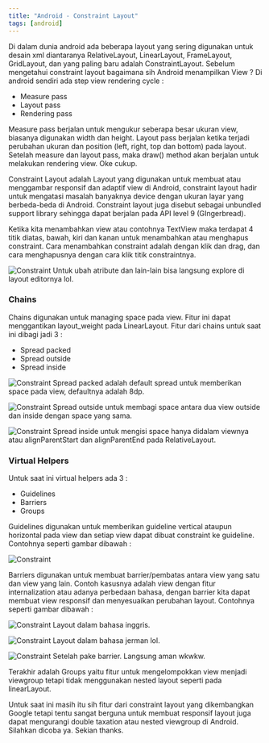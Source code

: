 ```yaml
---
title: "Android - Constraint Layout"
tags: [android]
---
```


Di dalam dunia android ada beberapa layout yang sering digunakan untuk desain xml diantaranya RelativeLayout, LinearLayout, FrameLayout, GridLayout, dan yang paling baru adalah ConstraintLayout. Sebelum mengetahui constraint layout bagaimana sih Android menampilkan View ? 
Di android sendiri ada step view rendering cycle :
- Measure pass
- Layout pass
- Rendering pass

Measure pass berjalan untuk mengukur seberapa besar ukuran view, biasanya digunakan width dan height. Layout pass berjalan ketika terjadi perubahan ukuran dan position (left, right, top dan bottom) pada layout. Setelah measure dan layout pass, maka draw() method akan berjalan untuk melakukan rendering view. Oke cukup.

Constraint Layout adalah Layout yang digunakan untuk membuat atau menggambar responsif  dan adaptif view di Android, constraint layout hadir untuk mengatasi masalah banyaknya device dengan ukuran layar yang berbeda-beda di Android. Constraint layout juga disebut sebagai unbundled support library sehingga dapat berjalan pada API level 9 (GIngerbread). 

Ketika kita menambahkan view atau contohnya TextView maka terdapat 4 titik diatas, bawah, kiri dan kanan untuk menambahkan atau menghapus constraint. Cara menambahkan constraint adalah dengan klik dan drag, dan cara menghapusnya dengan cara klik titik constraintnya. 

![Constraint](https://i.ibb.co/RPk9c2Z/Screen-Shot-2018-12-31-at-12-03-53-AM.png "Layout editor constraint layout")
Untuk ubah atribute dan lain-lain bisa langsung explore di layout editornya lol.

### Chains

Chains digunakan untuk managing space pada view. Fitur ini dapat menggantikan layout_weight pada LinearLayout. Fitur dari chains untuk saat ini dibagi jadi 3 :
- Spread packed
- Spread outside
- Spread inside

![Constraint](https://i.ibb.co/qRWRGvM/Screen-Shot-2018-12-31-at-12-14-23-AM.png "Spread packed")
Spread packed adalah default spread untuk memberikan space pada view, defaultnya adalah 8dp.

![Constraint](https://i.ibb.co/pzmybB0/Screen-Shot-2018-12-31-at-12-15-17-AM.png "Spread outside")
Spread outside untuk membagi space antara dua view outside dan inside dengan space yang sama.

![Constraint](https://i.ibb.co/B6nZjGr/Screen-Shot-2018-12-31-at-12-16-02-AM.png "Spread inside")
Spread inside untuk mengisi space hanya didalam viewnya atau alignParentStart dan alignParentEnd pada RelativeLayout.

### Virtual Helpers

Untuk saat ini virtual helpers ada 3  :
- Guidelines
- Barriers
- Groups

Guidelines digunakan untuk memberikan guideline vertical ataupun horizontal pada view dan setiap view dapat dibuat constraint ke guideline. Contohnya seperti gambar dibawah :

![Constraint](https://i.ibb.co/wJ5SNM1/Screen-Shot-2018-12-31-at-12-21-47-AM.png "Constrain guidelines")

Barriers digunakan untuk membuat barrier/pembatas antara view yang satu dan view yang lain. Contoh kasusnya adalah view dengan fitur internalization atau adanya perbedaan bahasa, dengan barrier kita dapat membuat view responsif dan menyesuaikan perubahan layout. Contohnya seperti gambar dibawah :

![Constraint](https://i.ibb.co/qsVwtY2/Screen-Shot-2018-12-31-at-12-36-07-AM.png "Constraint barriers")
Layout dalam bahasa inggris.

![Constraint](https://i.ibb.co/Jp2mVDQ/Screen-Shot-2018-12-31-at-12-41-14-AM.png "Constraint barriers")
Layout dalam bahasa jerman lol.

![Constraint](https://i.ibb.co/P97HtGH/Screen-Shot-2018-12-31-at-12-42-59-AM.png "Constraint barriers")
Setelah pake barrier. Langsung aman wkwkw.

Terakhir adalah Groups yaitu fitur untuk mengelompokkan view menjadi viewgroup tetapi tidak menggunakan nested layout seperti pada linearLayout.

Untuk saat ini masih itu sih fitur dari constraint layout yang dikembangkan Google tetapi tentu sangat berguna untuk membuat responsif layout juga dapat mengurangi double taxation atau nested viewgroup di Android. Silahkan dicoba ya. Sekian thanks.









